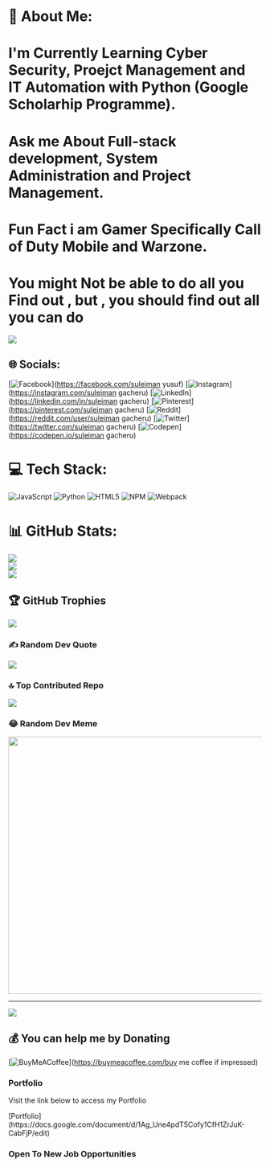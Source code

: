 # 💫 About Me:
# I'm Currently Learning Cyber Security, Proejct Management and IT Automation with Python (Google Scholarhip Programme).<br>
# Ask  me About Full-stack development, System Administration and Project Management.<br>
# Fun Fact i am Gamer Specifically Call of Duty Mobile and Warzone.
# You might Not be able to do all you Find out , but , you should find out all you can do

<img src="https://cdn.dribbble.com/users/1162077/screenshots/3848914/programmer.gif">

## 🌐 Socials:
[![Facebook](https://img.shields.io/badge/Facebook-%231877F2.svg?logo=Facebook&logoColor=white)](https://facebook.com/suleiman yusuf) [![Instagram](https://img.shields.io/badge/Instagram-%23E4405F.svg?logo=Instagram&logoColor=white)](https://instagram.com/suleiman gacheru) [![LinkedIn](https://img.shields.io/badge/LinkedIn-%230077B5.svg?logo=linkedin&logoColor=white)](https://linkedin.com/in/suleiman gacheru) [![Pinterest](https://img.shields.io/badge/Pinterest-%23E60023.svg?logo=Pinterest&logoColor=white)](https://pinterest.com/suleiman gacheru) [![Reddit](https://img.shields.io/badge/Reddit-%23FF4500.svg?logo=Reddit&logoColor=white)](https://reddit.com/user/suleiman gacheru) [![Twitter](https://img.shields.io/badge/Twitter-%231DA1F2.svg?logo=Twitter&logoColor=white)](https://twitter.com/suleiman gacheru) [![Codepen](https://img.shields.io/badge/Codepen-000000?style=for-the-badge&logo=codepen&logoColor=white)](https://codepen.io/suleiman gacheru) 

# 💻 Tech Stack:
![JavaScript](https://img.shields.io/badge/javascript-%23323330.svg?style=for-the-badge&logo=javascript&logoColor=%23F7DF1E) ![Python](https://img.shields.io/badge/python-3670A0?style=for-the-badge&logo=python&logoColor=ffdd54) ![HTML5](https://img.shields.io/badge/html5-%23E34F26.svg?style=for-the-badge&logo=html5&logoColor=white) ![NPM](https://img.shields.io/badge/NPM-%23000000.svg?style=for-the-badge&logo=npm&logoColor=white) ![Webpack](https://img.shields.io/badge/webpack-%238DD6F9.svg?style=for-the-badge&logo=webpack&logoColor=black)

# 📊 GitHub Stats:
![](https://github-readme-stats.vercel.app/api?username=hetrox8&theme=radical&hide_border=false&include_all_commits=true&count_private=true)<br/>
![](https://github-readme-streak-stats.herokuapp.com/?user=hetrox8&theme=radical&hide_border=false)<br/>
![](https://github-readme-stats.vercel.app/api/top-langs/?username=hetrox8&theme=radical&hide_border=false&include_all_commits=true&count_private=true&layout=compact)

## 🏆 GitHub Trophies
![](https://github-profile-trophy.vercel.app/?username=hetrox8&theme=radical&no-frame=false&no-bg=false&margin-w=4)

### ✍️ Random Dev Quote
![](https://quotes-github-readme.vercel.app/api?type=horizontal&theme=radical)

### 🔝 Top Contributed Repo
![](https://github-contributor-stats.vercel.app/api?username=hetrox8&limit=5&theme=dracula&combine_all_yearly_contributions=true)

### 😂 Random Dev Meme
<img src="https://rm.up.railway.app/" width="512px"/>

---
[![](https://visitcount.itsvg.in/api?id=hetrox8&label=Profile%20Views&color=0&icon=5&pretty=true)](https://visitcount.itsvg.in)

  ## 💰 You can help me by Donating
  [![BuyMeACoffee](https://img.shields.io/badge/Buy%20Me%20a%20Coffee-ffdd00?style=for-the-badge&logo=buy-me-a-coffee&logoColor=black)](https://buymeacoffee.com/buy me coffee if impressed) 
### Portfolio
<p>Visit the link below to access my Portfolio</p>
[Portfolio](https://docs.google.com/document/d/1Ag_Une4pdT5Cofy1CfH1ZrJuK-CabFjP/edit)

  
### Open To New Job Opportunities

  
<!-- Proudly created with GPRM ( https://gprm.itsvg.in ) -->
